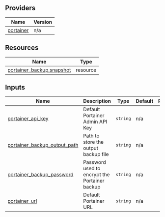 <!-- BEGIN_TF_DOCS -->


## Providers

| Name | Version |
|------|---------|
| <a name="provider_portainer"></a> [portainer](#provider\_portainer) | n/a |

## Resources

| Name | Type |
|------|------|
| [portainer_backup.snapshot](https://registry.terraform.io/providers/grulicht/portainer/latest/docs/resources/backup) | resource |

## Inputs

| Name | Description | Type | Default | Required |
|------|-------------|------|---------|:--------:|
| <a name="input_portainer_api_key"></a> [portainer\_api\_key](#input\_portainer\_api\_key) | Default Portainer Admin API Key | `string` | n/a | yes |
| <a name="input_portainer_backup_output_path"></a> [portainer\_backup\_output\_path](#input\_portainer\_backup\_output\_path) | Path to store the output backup file | `string` | n/a | yes |
| <a name="input_portainer_backup_password"></a> [portainer\_backup\_password](#input\_portainer\_backup\_password) | Password used to encrypt the Portainer backup | `string` | n/a | yes |
| <a name="input_portainer_url"></a> [portainer\_url](#input\_portainer\_url) | Default Portainer URL | `string` | n/a | yes |
<!-- END_TF_DOCS -->